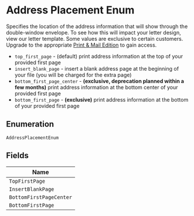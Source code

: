 
# Address Placement Enum

Specifies the location of the address information that will show through the double-window envelope. To see how this will impact your letter design, view our letter template.
Some values are exclusive to certain customers. Upgrade to the appropriate <a href="https://dashboard.lob.com/#/settings/editions" target="_blank">Print & Mail Edition</a> to gain access.

* `top_first_page` - (default) print address information at the top of your provided first page
* `insert_blank_page` - insert a blank address page at the beginning of your file (you will be charged for the extra page)
* `bottom_first_page_center` - **(exclusive, deprecation planned within a few months)** print address information at the bottom center of your provided first page
* `bottom_first_page` - **(exclusive)** print address information at the bottom of your provided first page

## Enumeration

`AddressPlacementEnum`

## Fields

| Name |
|  --- |
| `TopFirstPage` |
| `InsertBlankPage` |
| `BottomFirstPageCenter` |
| `BottomFirstPage` |

